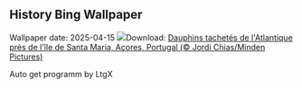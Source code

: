 ## History Bing Wallpaper
Wallpaper date: 2025-04-15
![](https://www.bing.com/th?id=OHR.SpottedDolphins_FR-CA1398136066_UHD.jpg&w=1000)Download: [Dauphins tachetés de l'Atlantique près de l'île de Santa Maria, Açores, Portugal (© Jordi Chias/Minden Pictures)](https://www.bing.com/th?id=OHR.SpottedDolphins_FR-CA1398136066_UHD.jpg)

Auto get programm by LtgX
